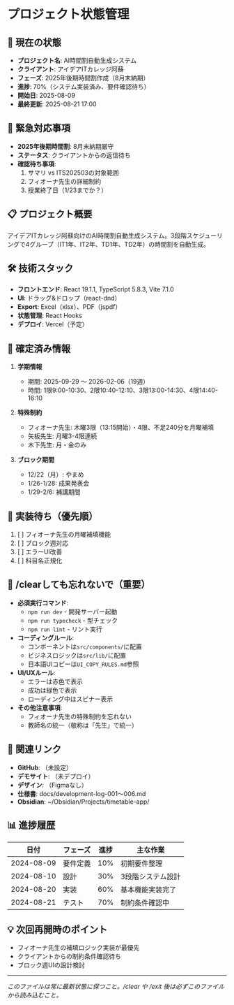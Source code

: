 # プロジェクト状態管理

## 🎯 現在の状態
- **プロジェクト名**: AI時間割自動生成システム
- **クライアント**: アイデアITカレッジ阿蘇
- **フェーズ**: 2025年後期時間割作成（8月末納期）
- **進捗**: 70%（システム実装済み、要件確認待ち）
- **開始日**: 2025-08-09
- **最終更新**: 2025-08-21 17:00

## 🚨 緊急対応事項
- **2025年後期時間割**: 8月末納期厳守
- **ステータス**: クライアントからの返信待ち
- **確認待ち事項**:
  1. サマリ vs ITS202503の対象範囲
  2. フィオーナ先生の詳細制約
  3. 授業終了日（1/23までか？）

## 📋 プロジェクト概要
アイデアITカレッジ阿蘇向けのAI時間割自動生成システム。3段階スケジューリングで4グループ（IT1年、IT2年、TD1年、TD2年）の時間割を自動生成。

## 🛠️ 技術スタック
- **フロントエンド**: React 19.1.1, TypeScript 5.8.3, Vite 7.1.0
- **UI**: ドラッグ&ドロップ（react-dnd）
- **Export**: Excel（xlsx）、PDF（jspdf）
- **状態管理**: React Hooks
- **デプロイ**: Vercel（予定）

## 📝 確定済み情報
1. **学期情報**
   - 期間: 2025-09-29 〜 2026-02-06（19週）
   - 時間: 1限9:00-10:30、2限10:40-12:10、3限13:00-14:30、4限14:40-16:10

2. **特殊制約**
   - フィオーナ先生: 木曜3限（13:15開始）・4限、不足240分を月曜補填
   - 矢板先生: 月曜3-4限連続
   - 木下先生: 月・金のみ

3. **ブロック期間**
   - 12/22（月）: やまめ
   - 1/26-1/28: 成果発表会
   - 1/29-2/6: 補講期間

## 🔧 実装待ち（優先順）
1. [ ] フィオーナ先生の月曜補填機能
2. [ ] ブロック週対応
3. [ ] エラーUI改善
4. [ ] 科目名正規化

## 📌 /clearしても忘れないで（重要）
- **必須実行コマンド**:
  - `npm run dev` - 開発サーバー起動
  - `npm run typecheck` - 型チェック
  - `npm run lint` - リント実行
- **コーディングルール**:
  - コンポーネントは`src/components/`に配置
  - ビジネスロジックは`src/lib/`に配置
  - 日本語UIコピーは`UI_COPY_RULES.md`参照
- **UI/UXルール**:
  - エラーは赤色で表示
  - 成功は緑色で表示
  - ローディング中はスピナー表示
- **その他注意事項**:
  - フィオーナ先生の特殊制約を忘れない
  - 教師名の統一（敬称は「先生」で統一）

## 🔗 関連リンク
- **GitHub**: （未設定）
- **デモサイト**: （未デプロイ）
- **デザイン**: （Figmaなし）
- **仕様書**: docs/development-log-001〜006.md
- **Obsidian**: ~/Obsidian/Projects/timetable-app/

## 📊 進捗履歴
| 日付 | フェーズ | 進捗 | 主な作業 |
|------|---------|------|----------|
| 2024-08-09 | 要件定義 | 10% | 初期要件整理 |
| 2024-08-10 | 設計 | 30% | 3段階システム設計 |
| 2024-08-20 | 実装 | 60% | 基本機能実装完了 |
| 2024-08-21 | テスト | 70% | 制約条件確認中 |

## 💡 次回再開時のポイント
- フィオーナ先生の補填ロジック実装が最優先
- クライアントからの制約条件確認待ち
- ブロック週UIの設計検討

---
*このファイルは常に最新状態に保つこと。/clear や /exit 後は必ずこのファイルから読み込むこと。*